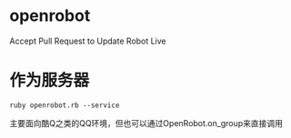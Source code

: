 # openrobot
Accept Pull Request to Update Robot Live

作为服务器
=========
```shell
ruby openrobot.rb --service
```

主要面向酷Q之类的QQ环境，但也可以通过OpenRobot.on_group来直接调用


